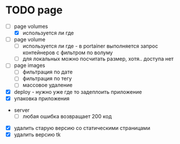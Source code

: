 # TODO page

- [ ] page volumes
  - [x] используется ли где
- [ ] page volume
  - [ ] используется ли где - в portainer выполняется запрос контейнеров с фильтром по волуму
  - [ ] для локальных можно посчитать размер, хотя.. доступа нет
- [ ] page images
  - [ ] фильтрация по дате
  - [ ] фильтрация по тегу
  - [ ] массовое удаление
- [x] deploy - нужно уже где то задеплоить приложение
- [x] упаковка приложения
- server
  - [ ] любая ошибка возвращает 200 код
- [x] удалить старую версию со статическими страницами
- [x] удалить версию tk

